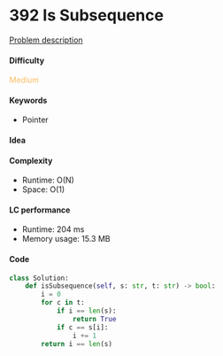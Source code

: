 392 Is Subsequence
=======================
[Problem description](https://leetcode.com/problems/is-subsequence/)

#### Difficulty
<span style="color:#FABC60">Medium</span>

#### Keywords
- Pointer

#### Idea

#### Complexity
- Runtime: O(N) 
- Space: O(1)
  
#### LC performance
- Runtime: 204 ms
- Memory usage: 15.3 MB

#### Code
```python
class Solution:
    def isSubsequence(self, s: str, t: str) -> bool:
        i = 0
        for c in t:
            if i == len(s):
                return True
            if c == s[i]:
                i += 1
        return i == len(s)
```